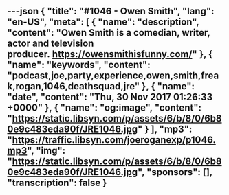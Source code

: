 ---json
{
  "title": "#1046 - Owen Smith",
  "lang": "en-US",
  "meta": [
    {
      "name": "description",
      "content": "Owen Smith is a comedian, writer, actor and television producer. https://owensmithisfunny.com/"
    },
    {
      "name": "keywords",
      "content": "podcast,joe,party,experience,owen,smith,freak,rogan,1046,deathsquad,jre"
    },
    {
      "name": "date",
      "content": "Thu, 30 Nov 2017 01:26:33 +0000"
    },
    {
      "name": "og:image",
      "content": "https://static.libsyn.com/p/assets/6/b/8/0/6b80e9c483eda90f/JRE1046.jpg"
    }
  ],
  "mp3": "https://traffic.libsyn.com/joeroganexp/p1046.mp3",
  "img": "https://static.libsyn.com/p/assets/6/b/8/0/6b80e9c483eda90f/JRE1046.jpg",
  "sponsors": [],
  "transcription": false
}
---
<episode-header />

<timemark seconds="0" />

<transcribe-call-to-action />

<episode-footer />